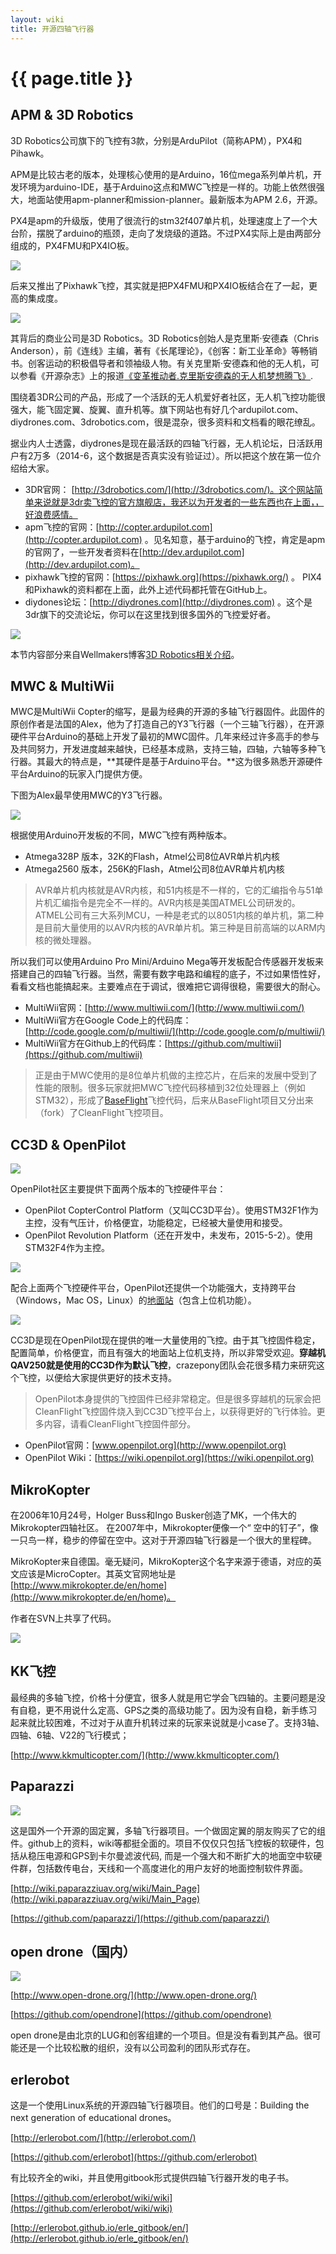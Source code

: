 ```yaml
---
layout: wiki
title: 开源四轴飞行器
---
```


# {{ page.title }}

## APM & 3D Robotics
3D Robotics公司旗下的飞控有3款，分别是ArduPilot（简称APM），PX4和Pihawk。

APM是比较古老的版本，处理核心使用的是Arduino，16位mega系列单片机，开发环境为arduino-IDE，基于Arduino这点和MWC飞控是一样的。功能上依然很强大，地面站使用apm-planner和mission-planner。最新版本为APM 2.6，开源。

PX4是apm的升级版，使用了很流行的stm32f407单片机，处理速度上了一个大台阶，摆脱了arduino的瓶颈，走向了发烧级的道路。不过PX4实际上是由两部分组成的，PX4FMU和PX4IO板。

![](/assets/img/px4.png)

后来又推出了Pixhawk飞控，其实就是把PX4FMU和PX4IO板结合在了一起，更高的集成度。

![](/assets/img/pixhawk.jpg)

其背后的商业公司是3D Robotics。3D Robotics创始人是克里斯·安德森（Chris Anderson），前《连线》主编，著有《长尾理论》，《创客：新工业革命》等畅销书。创客运动的积极倡导者和领袖级人物。有关克里斯·安德森和他的无人机，可以参看《开源杂志》上的报道[《变革推动者.克里斯安德森的无人机梦想腾飞》](http://obook.cc/openbook8/maker/changers.html).

围绕着3DR公司的产品，形成了一个活跃的无人机爱好者社区，无人机飞控功能很强大，能飞固定翼、旋翼、直升机等。旗下网站也有好几个ardupilot.com、diydrones.com、3drobotics.com，很是混杂，很多资料和文档看的眼花缭乱。

据业内人士透露，diydrones是现在最活跃的四轴飞行器，无人机论坛，日活跃用户有2万多（2014-6，这个数据是否真实没有验证过）。所以把这个放在第一位介绍给大家。

* 3DR官网： [http://3drobotics.com/](http://3drobotics.com/)。这个网站简单来说就是3dr卖飞控的官方旗舰店，我还以为开发者的一些东西也在上面，，好浪费感情。
* apm飞控的官网：[http://copter.ardupilot.com](http://copter.ardupilot.com) 。见名知意，基于arduino的飞控，肯定是apm的官网了，一些开发者资料在[http://dev.ardupilot.com](http://dev.ardupilot.com)。 
* pixhawk飞控的官网：[https://pixhawk.org](https://pixhawk.org/) 。 PIX4和Pixhawk的资料都在上面，此外上述代码都托管在GitHub上。
* diydones论坛：[http://diydrones.com](http://diydrones.com) 。这个是3dr旗下的交流论坛，你可以在这里找到很多国外的飞控爱好者。

![](/assets/img/3d-robotics.png)

本节内容部分来自Wellmakers博客[3D Robotics相关介绍](http://wellmakers.com/?p=221)。

## MWC & MultiWii
MWC是MultiWii Copter的缩写，是最为经典的开源的多轴飞行器固件。此固件的原创作者是法国的Alex，他为了打造自己的Y3飞行器（一个三轴飞行器），在开源硬件平台Arduino的基础上开发了最初的MWC固件。几年来经过许多高手的参与及共同努力，开发进度越来越快，已经基本成熟，支持三轴，四轴，六轴等多种飞行器。其最大的特点是，**其硬件是基于Arduino平台。**这为很多熟悉开源硬件平台Arduino的玩家入门提供方便。

下图为Alex最早使用MWC的Y3飞行器。

![](/assets/img/mwc.jpg)

根据使用Arduino开发板的不同，MWC飞控有两种版本。

* Atmega328P 版本，32K的Flash，Atmel公司8位AVR单片机内核
* Atmega2560 版本，256K的Flash，Atmel公司8位AVR单片机内核

> AVR单片机内核就是AVR内核，和51内核是不一样的，它的汇编指令与51单片机汇编指令是完全不一样的。AVR内核是美国ATMEL公司研发的。ATMEL公司有三大系列MCU，一种是老式的以8051内核的单片机，第二种是目前大量使用的以AVR内核的AVR单片机。第三种是目前高端的以ARM内核的微处理器。

所以我们可以使用Arduino Pro Mini/Arduino Mega等开发板配合传感器开发板来搭建自己的四轴飞行器。当然，需要有数字电路和编程的底子，不过如果悟性好，看看文档也能搞起来。主要难点在于调试，很难把它调得很稳，需要很大的耐心。

* MultiWii官网：[http://www.multiwii.com/](http://www.multiwii.com/)
* MultiWii官方在Google Code上的代码库：[http://code.google.com/p/multiwii/](http://code.google.com/p/multiwii/)
* MultiWii官方在Github上的代码库：[https://github.com/multiwii](https://github.com/multiwii)

> 正是由于MWC使用的是8位单片机做的主控芯片，在后来的发展中受到了性能的限制。很多玩家就把MWC飞控代码移植到32位处理器上（例如STM32），形成了[BaseFlight](https://github.com/multiwii/baseflight)飞控代码，后来从BaseFlight项目又分出来（fork）了CleanFlight飞控项目。

## CC3D & OpenPilot
![](/assets/img/openpilot-logo.png)

OpenPilot社区主要提供下面两个版本的飞控硬件平台：

* OpenPilot CopterControl Platform（又叫CC3D平台）。使用STM32F1作为主控，没有气压计，价格便宜，功能稳定，已经被大量使用和接受。
* OpenPilot Revolution Platform（还在开发中，未发布，2015-5-2）。使用STM32F4作为主控。

![](/assets/img/cc3d.png)

配合上面两个飞控硬件平台，OpenPilot还提供一个功能强大，支持跨平台（Windows，Mac OS，Linux）的[地面站](https://www.openpilot.org/product/openpilot-gcs/)（包含上位机功能）。

![](/assets/img/openpilot-gcs.png)

CC3D是现在OpenPilot现在提供的唯一大量使用的飞控。由于其飞控固件稳定，配置简单，价格便宜，而且有强大的地面站上位机支持，所以非常受欢迎。**穿越机QAV250就是使用的CC3D作为默认飞控**，crazepony团队会花很多精力来研究这个飞控，以便给大家提供更好的技术支持。

> OpenPilot本身提供的飞控固件已经非常稳定。但是很多穿越机的玩家会把CleanFlight飞控固件烧入到CC3D飞控平台上，以获得更好的飞行体验。更多内容，请看CleanFlight飞控固件部分。

* OpenPilot官网：[www.openpilot.org](http://www.openpilot.org)
* OpenPilot Wiki：[https://wiki.openpilot.org](https://wiki.openpilot.org)

## MikroKopter
在2006年10月24号，Holger Buss和Ingo Busker创造了MK，一个伟大的Mikrokopter四轴社区。 在2007年中，Mikrokopter便像一个“ 空中的钉子”，像一只鸟一样，稳步的停留在空中。这对于开源四轴飞行器是一个很大的里程碑。

MikroKopter来自德国。毫无疑问，MikroKopter这个名字来源于德语，对应的英文应该是MicroCopter。其英文官网地址是[http://www.mikrokopter.de/en/home](http://www.mikrokopter.de/en/home)。

作者在SVN上共享了代码。

![](/assets/img/mikrokopter.png)

## KK飞控
最经典的多轴飞控，价格十分便宜，很多人就是用它学会飞四轴的。主要问题是没有自稳，更不用说什么定高、GPS之类的高级功能了。因为没有自稳，新手练习起来就比较困难，不过对于从直升机转过来的玩家来说就是小case了。支持3轴、四轴、6轴、V22的飞行模式；

[http://www.kkmulticopter.com/](http://www.kkmulticopter.com/)

## Paparazzi

![](/assets/img/penguin.gif)

这是国外一个开源的固定翼，多轴飞行器项目。一个做固定翼的朋友购买了它的组件。github上的资料，wiki等都挺全面的。项目不仅仅只包括飞控板的软硬件，包括从稳压电源和GPS到卡尔曼滤波代码, 而是一个强大和不断扩大的地面空中软硬件群，包括数传电台，天线和一个高度进化的用户友好的地面控制软件界面。

[http://wiki.paparazziuav.org/wiki/Main_Page](http://wiki.paparazziuav.org/wiki/Main_Page)

[https://github.com/paparazzi/](https://github.com/paparazzi/)


## open drone（国内）
![](/assets/img/open-drone.png)

[http://www.open-drone.org/](http://www.open-drone.org/)

[https://github.com/opendrone](https://github.com/opendrone)

open drone是由北京的LUG和创客组建的一个项目。但是没有看到其产品。很可能还是一个比较松散的组织，没有以公司盈利的团队形式存在。

## erlerobot

这是一个使用Linux系统的开源四轴飞行器项目。他们的口号是：Building the next generation of educational drones。

[http://erlerobot.com/](http://erlerobot.com/)

[https://github.com/erlerobot](https://github.com/erlerobot)

有比较齐全的wiki，并且使用gitbook形式提供四轴飞行器开发的电子书。

[https://github.com/erlerobot/wiki/wiki](https://github.com/erlerobot/wiki/wiki)

[http://erlerobot.github.io/erle_gitbook/en/](http://erlerobot.github.io/erle_gitbook/en/)


